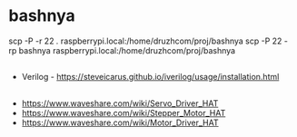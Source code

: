 # bashnya

scp -P -r 22 *.* raspberrypi.local:/home/druzhcom/proj/bashnya
scp -P 22 -rp bashnya raspberrypi.local:/home/druzhcom/proj/bashnya

## 

- Verilog - https://steveicarus.github.io/iverilog/usage/installation.html

##

- https://www.waveshare.com/wiki/Servo_Driver_HAT
- https://www.waveshare.com/wiki/Stepper_Motor_HAT 
- https://www.waveshare.com/wiki/Motor_Driver_HAT